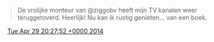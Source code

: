 > De vrolijke monteur van @ziggobv heeft mijn TV kanalen weer teruggetoverd\. Heerlijk\! Nu kan ik rustig genieten\.\.\. van een boek\.

<img src="../../media/tweet.ico" width="12" /> [Tue Apr 29 20:27:52 +0000 2014](https://twitter.com/DromerDenker/status/461240470208020480)